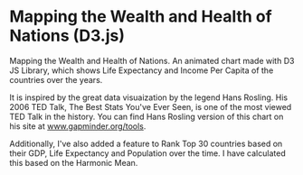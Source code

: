 # Mapping the Wealth and Health of Nations (D3.js)

Mapping the Wealth and Health of Nations. An animated chart made with D3 JS Library, which shows Life Expectancy and Income Per Capita of the countries over the years.

It is inspired by the great data visuaization by the legend Hans Rosling. His 2006 TED Talk, The Best Stats You've Ever Seen, is one of the most viewed TED Talk in the history. You can find Hans Rosling version of this  chart on his site at www.gapminder.org/tools.

Additionally, I've also added a feature to Rank Top 30 countries based on their GDP, Life Expectancy and Population over the time. I have calculated this based on the Harmonic Mean.

